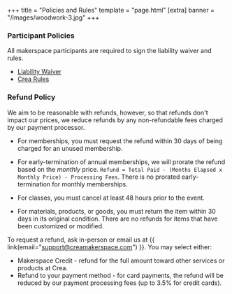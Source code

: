 +++
title = "Policies and Rules"
template = "page.html"
[extra]
banner = "/images/woodwork-3.jpg"
+++


### Participant Policies

All makerspace participants are required to sign the liability waiver and rules.

- [Liability Waiver](https://drive.google.com/file/d/1yWyk0Ru8AJ3fO-9TOHKdergNp-zo8Iyc/view?usp=drive_link)
- [Crea Rules](https://drive.google.com/file/d/1elMtDjbFVHTvtuVKjY86-0U_OMdYhXSr/view?usp=drive_link)


### Refund Policy

We aim to be reasonable with refunds, however, so that refunds don't impact our prices, we reduce refunds by any non-refundable fees charged by our payment processor.

- For memberships, you must request the refund within 30 days of being charged for an unused membership.

- For early-termination of annual memberships, we will prorate the refund based on the _monthly_ price. `Refund = Total Paid - (Months Elapsed x Monthly Price) - Processing Fees`. There is no prorated early-termination for monthly memberships.

- For classes, you must cancel at least 48 hours prior to the event.

- For materials, products, or goods, you must return the item within 30 days in its original condition. There are no refunds for items that have been customized or modified.

To request a refund, ask in-person or email us at {{ link(email="support@creamakerspace.com") }}. You may select either:
- Makerspace Credit - refund for the full amount toward other services or products at Crea.
- Refund to your payment method - for card payments, the refund will be reduced by our payment processing fees (up to 3.5% for credit cards).